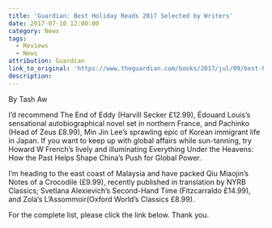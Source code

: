 ```yaml
---
title: 'Guardian: Best Holiday Reads 2017 Selected by Writers'
date: 2017-07-10 12:00:00
category: News
tags:
  - Reviews
  - News
attribution: Guardian
link_to_original: 'https://www.theguardian.com/books/2017/jul/09/best-holiday-reads-summer-reading-2017-john-banville-jackie-kay-kirsty-wark-melvyn-bragg'
description:
---
```



By Tash Aw

I’d recommend The End of Eddy (Harvill Secker £12.99), Édouard Louis’s sensational autobiographical novel set in northern France, and Pachinko (Head of Zeus £8.99), Min Jin Lee’s sprawling epic of Korean immigrant life in Japan. If you want to keep up with global affairs while sun-tanning, try Howard W French’s lively and illuminating Everything Under the Heavens: How the Past Helps Shape China’s Push for Global Power.

I’m heading to the east coast of Malaysia and have packed Qiu Miaojin’s Notes of a Crocodile (£9.99), recently published in translation by NYRB Classics; Svetlana Alexievich’s Second-Hand Time (Fitzcarraldo £14.99), and Zola’s L’Assommoir(Oxford World’s Classics £8.99).

For the complete list, please click the link below. Thank you.